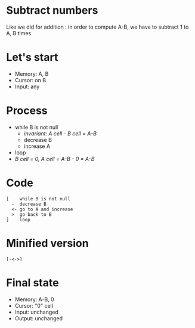 # Subtract numbers

Like we did for addition : in order to compute A-B, we have to subtract 1 to A, B times

# Let's start

* Memory: A, B
* Cursor: on B
* Input: any

# Process

* while B is not null
  * _invariant: A cell - B cell = A-B_
  * decrease B
  * increase A
* loop
* _B cell = 0, A cell = A-B - 0 = A-B_

# Code
```
[    while B is not null
  -  decrease B
  <- go to A and increase
  >  go back to B
]    loop
```

# Minified version
```
[-<->]
```

# Final state

* Memory: A-B, 0
* Cursor: "0" cell
* Input: unchanged
* Output: unchanged
